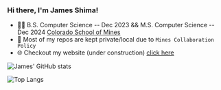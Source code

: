 ### Hi there, I'm James Shima!

- 👨‍🎓 B.S. Computer Science -- Dec 2023 && M.S. Computer Science -- Dec 2024 <a href="https://mines.edu">Colorado School of Mines</a>
- 🔐 Most of my repos are kept private/local due to `Mines Collaboration Policy`
- 🌐 Checkout my website (under construction) <a href="https://jamesshima.com">click here</a>

![James' GitHub stats](https://github-readme-stats.vercel.app/api?username=jmshima01&theme=dark&include_all_commits=false)

![Top Langs](https://github-readme-stats.vercel.app/api/top-langs/?username=jmshima01&hide=css,Assembly,Jupyter+Notebook,Scilab&theme=dark)


